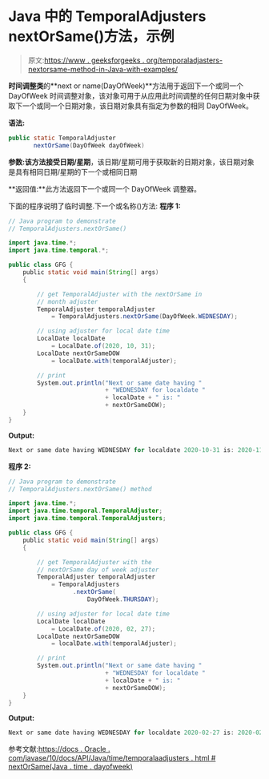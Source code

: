 # Java 中的 TemporalAdjusters nextOrSame()方法，示例

> 原文:[https://www . geeksforgeeks . org/temporaladjasters-nextorsame-method-in-Java-with-examples/](https://www.geeksforgeeks.org/temporaladjusters-nextorsame-method-in-java-with-examples/)

**时间调整类**的**next or name(DayOfWeek)**方法用于返回下一个或同一个 DayOfWeek 时间调整对象，该对象可用于从应用此时间调整的任何日期对象中获取下一个或同一个日期对象，该日期对象具有指定为参数的相同 DayOfWeek。

**语法:**

```java
public static TemporalAdjuster
       nextOrSame(DayOfWeek dayOfWeek)

```

**参数:**该方法接受**日期/星期**，该日期/星期可用于获取新的日期对象，该日期对象是具有相同日期/星期的下一个或相同日期

**返回值:**此方法返回下一个或同一个 DayOfWeek 调整器。

下面的程序说明了临时调整.下一个或名称()方法:
**程序 1:**

```java
// Java program to demonstrate
// TemporalAdjusters.nextOrSame()

import java.time.*;
import java.time.temporal.*;

public class GFG {
    public static void main(String[] args)
    {

        // get TemporalAdjuster with the nextOrSame in
        // month adjuster
        TemporalAdjuster temporalAdjuster
            = TemporalAdjusters.nextOrSame(DayOfWeek.WEDNESDAY);

        // using adjuster for local date time
        LocalDate localDate
            = LocalDate.of(2020, 10, 31);
        LocalDate nextOrSameDOW
            = localDate.with(temporalAdjuster);

        // print
        System.out.println("Next or same date having "
                           + "WEDNESDAY for localdate "
                           + localDate + " is: "
                           + nextOrSameDOW);
    }
}
```

**Output:**

```java
Next or same date having WEDNESDAY for localdate 2020-10-31 is: 2020-11-04

```

**程序 2:**

```java
// Java program to demonstrate
// TemporalAdjusters.nextOrSame() method

import java.time.*;
import java.time.temporal.TemporalAdjuster;
import java.time.temporal.TemporalAdjusters;

public class GFG {
    public static void main(String[] args)
    {

        // get TemporalAdjuster with the
        // nextOrSame day of week adjuster
        TemporalAdjuster temporalAdjuster
            = TemporalAdjusters
                  .nextOrSame(
                      DayOfWeek.THURSDAY);

        // using adjuster for local date time
        LocalDate localDate
            = LocalDate.of(2020, 02, 27);
        LocalDate nextOrSameDOW
            = localDate.with(temporalAdjuster);

        // print
        System.out.println("Next or same date having "
                           + "WEDNESDAY for localdate "
                           + localDate + " is: "
                           + nextOrSameDOW);
    }
}
```

**Output:**

```java
Next or same date having WEDNESDAY for localdate 2020-02-27 is: 2020-02-27

```

参考文献:[https://docs . Oracle . com/javase/10/docs/API/Java/time/temporalaadjusters . html # nextOrSame(Java . time . dayofweek)](https://docs.oracle.com/javase/10/docs/api/java/time/temporal/TemporalAdjusters.html#nextOrSame(java.time.DayOfWeek))